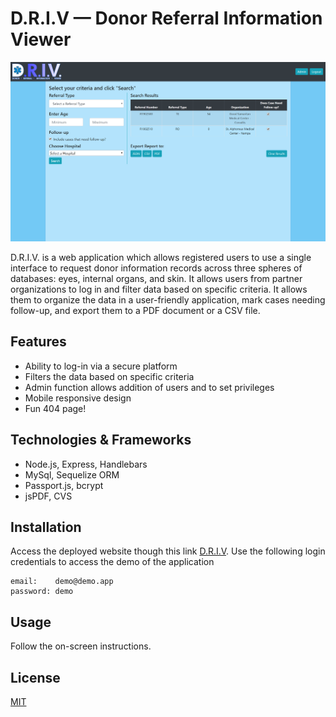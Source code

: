 # D.R.I.V &mdash; Donor Referral Information Viewer

![driv](images/driv.png 'driv')

D.R.I.V. is a web application which allows registered users to use a single interface to request donor information records across three spheres of databases: eyes, internal organs, and skin. It allows users from partner organizations to log in and filter data based on specific criteria. It allows them to organize the data in a user-friendly application, mark cases needing follow-up, and export them to a PDF document or a CSV file.

## Features

- Ability to log-in via a secure platform
- Filters the data based on specific criteria
- Admin function allows addition of users and to set privileges
- Mobile responsive design
- Fun 404 page!

## Technologies & Frameworks

- Node.js, Express, Handlebars
- MySql, Sequelize ORM
- Passport.js, bcrypt
- jsPDF, CVS

## Installation

Access the deployed website though this link [D.R.I.V](https://referral-information-viewer.herokuapp.com/). Use the following login credentials to access the demo of the application

```text
email:    demo@demo.app
password: demo
```

## Usage

Follow the on-screen instructions.

## License

[MIT](https://choosealicense.com/licenses/mit/)

